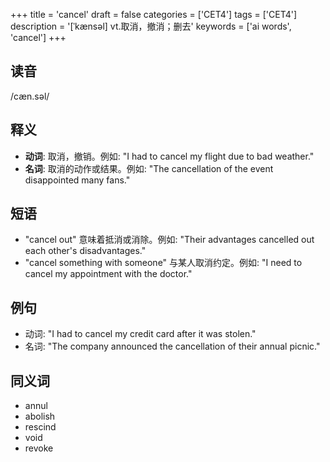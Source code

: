 +++
title = 'cancel'
draft = false
categories = ['CET4']
tags = ['CET4']
description = '[ˈkænsəl] vt.取消，撤消；删去'
keywords = ['ai words', 'cancel']
+++

## 读音
/cæn.səl/

## 释义
- **动词**: 取消，撤销。例如: "I had to cancel my flight due to bad weather."
- **名词**: 取消的动作或结果。例如: "The cancellation of the event disappointed many fans."

## 短语
- "cancel out" 意味着抵消或消除。例如: "Their advantages cancelled out each other's disadvantages."
- "cancel something with someone" 与某人取消约定。例如: "I need to cancel my appointment with the doctor."

## 例句
- 动词: "I had to cancel my credit card after it was stolen."
- 名词: "The company announced the cancellation of their annual picnic."

## 同义词
- annul
- abolish
- rescind
- void
- revoke
